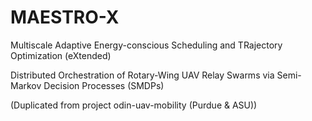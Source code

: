 # MAESTRO-X
Multiscale Adaptive Energy-conscious Scheduling and TRajectory Optimization (eXtended)

Distributed Orchestration of Rotary-Wing UAV Relay Swarms via Semi-Markov Decision Processes (SMDPs)

(Duplicated from project odin-uav-mobility (Purdue & ASU))
